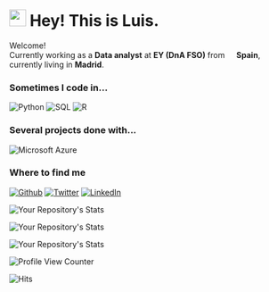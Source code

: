 <h1><img src="https://emojis.slackmojis.com/emojis/images/1531849430/4246/blob-sunglasses.gif?1531849430" width="30"/> Hey! This is Luis.</h1>


<p>Welcome! 
</br>Currently working as a <b>Data analyst</b> at <b>EY (DnA FSO)</b> from <img src="https://cdn-icons-png.flaticon.com/512/323/323365.png" width="13"/> <b>Spain</b>, currently living in <b>Madrid</b>. </p>
<h3>Sometimes I code in...</h3>
<p>
  <img alt="Python" src="https://img.shields.io/badge/-Python-3776AB?style=flat-square&logo=python&logoColor=white" />
  <img alt="SQL" src="https://img.shields.io/badge/-SQL-00599C?logo=SQL&logoColor=white" /> 
  <img alt="R" src="https://img.shields.io/badge/-R-276DC3?style=flat-square&logo=r&logoColor=white" /> 
  
<h3>Several projects done with...</h3>
  <img alt="Microsoft Azure" src="https://img.shields.io/badge/Microsoft_Azure-0089D6?style=for-the-badge&logo=microsoft-azure&logoColor=white" />

<h3>Where to find me</h3>
<p><a href="https://github.com/luisalro" target="_blank"><img alt="Github" src="https://img.shields.io/badge/GitHub-%2312100E.svg?&style=for-the-badge&logo=Github&logoColor=white" /></a> <a href="https://twitter.com/luisalro94" target="_blank"><img alt="Twitter" src="https://img.shields.io/badge/twitter-%231DA1F2.svg?&style=for-the-badge&logo=twitter&logoColor=white" /></a> <a href="https://www.linkedin.com/in/luis-roman-383b12b5" target="_blank"><img alt="LinkedIn" src="https://img.shields.io/badge/linkedin-%230077B5.svg?&style=for-the-badge&logo=linkedin&logoColor=white" /></a> 
</p>


![Your Repository's Stats](https://github-readme-stats.vercel.app/api?username=Tanu-N-Prabhu&show_icons=true)

![Your Repository's Stats](https://github-readme-stats.vercel.app/api/top-langs/?username=Tanu-N-Prabhu&theme=blue-green)

![Your Repository's Stats](https://contrib.rocks/image?repo=Tanu-N-Prabhu/Python)

![Profile View Counter](https://komarev.com/ghpvc/?username=Tanu-N-Prabhu)

![Hits](https://hitcounter.pythonanywhere.com/count/tag.svg?url=https://github.com/Tanu-N-Prabhu/Python)

